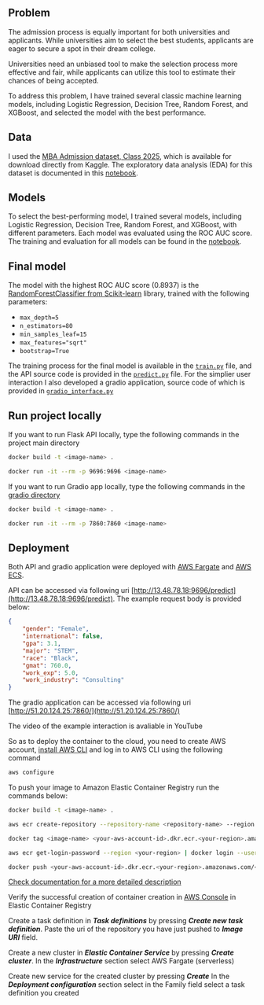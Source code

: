 ## Problem
The admission process is equally important for both universities and applicants.
While universities aim to select the best students, applicants are eager to secure a spot in their dream college.

Universities need an unbiased tool to make the selection process more effective and fair,
while applicants can utilize this tool to estimate their chances of being accepted.

To address this problem, I have trained several classic machine learning models,
including Logistic Regression, Decision Tree, Random Forest, and XGBoost,
and selected the model with the best performance.


## Data

I used the [MBA Admission dataset, Class 2025](https://www.kaggle.com/datasets/taweilo/mba-admission-dataset), which is available for download directly from Kaggle. The exploratory data analysis (EDA) for this dataset is documented in this [notebook](https://github.com/KatePril/admission-prediction/blob/main/notebook.ipynb).

## Models

To select the best-performing model, I trained several models, including Logistic Regression, Decision Tree, Random Forest, and XGBoost, with different parameters. Each model was evaluated using the ROC AUC score. The training and evaluation for all models can be found in the [notebook](https://github.com/KatePril/admission-prediction/blob/main/notebook.ipynb). 

## Final model
The model with the highest ROC AUC score (0.8937) is the [RandomForestClassifier from Scikit-learn](https://scikit-learn.org/stable/modules/generated/sklearn.ensemble.RandomForestClassifier.html) library, trained with the following parameters:

- `max_depth=5`
- `n_estimators=80`
- `min_samples_leaf=15`
- `max_features="sqrt"`
- `bootstrap=True`

The training process for the final model is available in the [`train.py`](https://github.com/KatePril/admission-prediction/blob/main/train.py) file, 
and the API source code is provided in the [`predict.py`](https://github.com/KatePril/admission-prediction/blob/main/predict.py) file. 
For the simplier user interaction I also developed a gradio application, source code of which is provided in [`gradio_interface.py`](https://github.com/KatePril/admission-prediction/blob/main/gradio/gradio_interface.py)

## Run project locally
If you want to run Flask API locally, type the following commands in the project main directory
```bash
docker build -t <image-name> .
```

```bash
docker run -it --rm -p 9696:9696 <image-name>
```

If you want to run Gradio app locally, type the following commands in the [gradio directory](https://github.com/KatePril/admission-prediction/tree/main/gradio)
```bash
docker build -t <image-name> .
```

```bash
docker run -it --rm -p 7860:7860 <image-name>
```

## Deployment
Both API and gradio application were deployed with [AWS Fargate](https://aws.amazon.com/fargate/) and [AWS ECS](https://aws.amazon.com/ecs/).

API can be accessed via following uri [http://13.48.78.18:9696/predict](http://13.48.78.18:9696/predict). The example request body is provided below:
```json
{
    "gender": "Female",
    "international": false,
    "gpa": 3.1,
    "major": "STEM",
    "race": "Black",
    "gmat": 760.0,
    "work_exp": 5.0,
    "work_industry": "Consulting"
}
```
The gradio application can be accessed via following uri [http://51.20.124.25:7860/](http://51.20.124.25:7860/)

The video of the example interaction is avaliable in YouTube

So as to deploy the container to the cloud, you need to create AWS account, [install AWS CLI](https://docs.aws.amazon.com/cli/latest/userguide/getting-started-install.html) and log in to AWS CLI using the following command
```bash
aws configure
```
To push your image to Amazon Elastic Container Registry run the commands below:

```bash
docker build -t <image-name> .
```
```bash
aws ecr create-repository --repository-name <repository-name> --region <your-region>
```
```bash
docker tag <image-name> <your-aws-account-id>.dkr.ecr.<your-region>.amazonaws.com/<repository-name>
```
```bash
aws ecr get-login-password --region <your-region> | docker login --username AWS --password-stdin <your-aws-account-id>.dkr.ecr.<your-region>.amazonaws.com
```
```bash
docker push <your-aws-account-id>.dkr.ecr.<your-region>.amazonaws.com/<repository-name>
```
[Check documentation for a more detailed description](https://docs.aws.amazon.com/AmazonECS/latest/developerguide/create-container-image.html)

Verify the successful creation of container creation in [AWS Console](https://signin.aws.amazon.com/signup?request_type=register) in Elastic Container Registry

Create a task definition in **_Task definitions_** by pressing **_Create new task definition_**. Paste the uri of the repository you have just pushed to **_Image URI_** field.

Create a new cluster in **_Elastic Container Service_** by pressing **_Create cluster_**. In the **_Infrastructure_** section select AWS Fargate (serverless)

Create new service for the created cluster by pressing **_Create_** In the **_Deployment configuration_** section select in the Family field select a task definition you created
